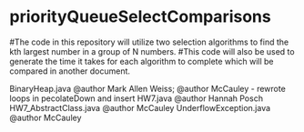 # priorityQueueSelectComparisons
#The code in this repository will utilize two selection algorithms to find the kth largest number in a group of N numbers.
#This code will also be used to generate the time it takes for each algorithm to complete which will be compared in another document.

BinaryHeap.java @author Mark Allen Weiss; @author McCauley - rewrote loops in pecolateDown and insert
HW7.java @author Hannah Posch
HW7_AbstractClass.java @author McCauley
UnderflowException.java @author McCauley
